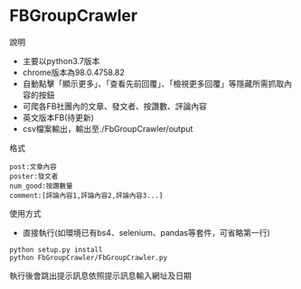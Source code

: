 # FBGroupCrawler

說明
* 主要以python3.7版本
* chrome版本為98.0.4758.82
* 自動點擊「顯示更多」、「查看先前回覆」、「檢視更多回覆」等隱藏所需抓取內容的按鈕
* 可爬各FB社團內的文章、發文者、按讚數、評論內容
* 英文版本FB(待更新)
* csv檔案輸出，輸出至./FbGroupCrawler/output

格式
```
post:文章內容
poster:發文者
num_good:按讚數量
comment:[評論內容1,評論內容2,評論內容3...]
```

使用方式
* 直接執行(如環境已有bs4、selenium、pandas等套件，可省略第一行)
```
python setup.py install
python FbGroupCrawler/FbGroupCrawler.py
```
執行後會跳出提示訊息依照提示訊息輸入網址及日期
